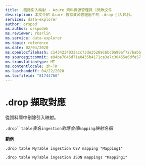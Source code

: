 ```yaml
---
title: .刪除引入映射 - Azure 資料資源管理員 |微軟文件
description: 本文介紹 Azure 數據資源管理器中的 .drop 引入映射。
services: data-explorer
author: orspod
ms.author: orspodek
ms.reviewer: rkarlin
ms.service: data-explorer
ms.topic: reference
ms.date: 02/04/2020
ms.openlocfilehash: c1434234033acc73de35289c6bc0a90af727babb
ms.sourcegitcommit: e94be7045d71a0435b4171ca3a7c30455e6dfa57
ms.translationtype: MT
ms.contentlocale: zh-TW
ms.lasthandoff: 04/22/2020
ms.locfileid: "81744760"
---
```

# <a name="drop-ingestion-mapping"></a>.drop 擷取對應

從資料庫中刪除引入映射。
 
`.drop``table`*表名*`ingestion`*對應金德*`mapping`*映射名稱*   

**範例** 

```kusto
.drop table MyTable ingestion CSV mapping "Mapping1" 

.drop table MyTable ingestion JSON mappings "Mapping1" 
```

